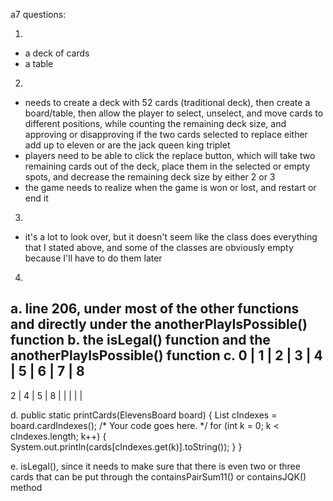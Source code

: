 a7 questions:

1) 
- a deck of cards
- a table

2) 
- needs to create a deck with 52 cards (traditional deck), then create a board/table, then allow the player to select, unselect, and move cards to different positions, while counting the remaining deck size, and approving or disapproving if the two cards selected to replace either add up to eleven or are the jack queen king triplet
- players need to be able to click the replace button, which will take two remaining cards out of the deck, place them in the selected or empty spots, and decrease the remaining deck size by either 2 or 3
- the game needs to realize when the game is won or lost, and restart or end it

3)
- it's a lot to look over, but it doesn't seem like the class does everything that I stated above, and some of the classes are obviously empty because I'll have to do them later

4)
a. line 206, under most of the other functions and directly under the anotherPlayIsPossible() function
b. the isLegal() function and the anotherPlayIsPossible() function
c. 0 | 1 | 2 | 3 | 4 | 5 | 6 | 7 | 8
  --------------------------------------
   2 | 4 | 5 | 8 |   |   |   |   |

d. 
public static printCards(ElevensBoard board) {
 	List<Integer> cIndexes = board.cardIndexes();
 	/* Your code goes here. */
 	for (int k = 0; k < cIndexes.length; k++) {
 		System.out.println(cards[cIndexes.get(k)].toString());
 	}
}

e. isLegal(), since it needs to make sure that there is even two or three cards that can be put through the containsPairSum11() or containsJQK() method